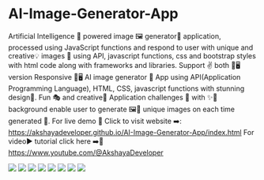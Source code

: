 # AI-Image-Generator-App
Artificial Intelligence 🤖 powered image 🖼️ generator🎲 application, processed using JavaScript functions and respond to user with unique and creative💡 images 📸 using API, javascript functions, css and bootstrap styles with html code along with frameworks and libraries. Support ✌️ both 📲🖥️ version 
Responsive 📲🖥️ AI image generator 📸 App using API(Application Programming Language), HTML, CSS, javascript functions with stunning design🎂. Fun 🎭 and creative🎲 Application challenges 🥳 with ✨🌈 background enable user to generate 🖼️🧩 unique images on each time generated 🎯. For live demo 🍰 Click to visit website ➡️: https://akshayadeveloper.github.io/AI-Image-Generator-App/index.html For video▶️ tutorial click here ➡️🥞 https://www.youtube.com/@AkshayaDeveloper
<br><p></p>
<img src="https://github.com/Akshayadeveloper/AI-Image-Generator-App/blob/main/IMG_20231223_143207.jpg">
<img src="https://github.com/Akshayadeveloper/AI-Image-Generator-App/blob/main/IMG_20231223_143158.jpg">
<img src="https://github.com/Akshayadeveloper/AI-Image-Generator-App/blob/main/IMG_20231223_143122.jpg">
<img src="https://github.com/Akshayadeveloper/AI-Image-Generator-App/blob/main/IMG_20231223_143114.jpg">
<img src="https://github.com/Akshayadeveloper/AI-Image-Generator-App/blob/main/IMG_20231223_143042.jpg">
<img src="https://github.com/Akshayadeveloper/AI-Image-Generator-App/blob/main/IMG_20231223_142934.jpg">
<img src="https://github.com/Akshayadeveloper/AI-Image-Generator-App/blob/main/IMG_20231223_142841.jpg">
<img src="https://github.com/Akshayadeveloper/AI-Image-Generator-App/blob/main/IMG_20231223_142819.jpg">



